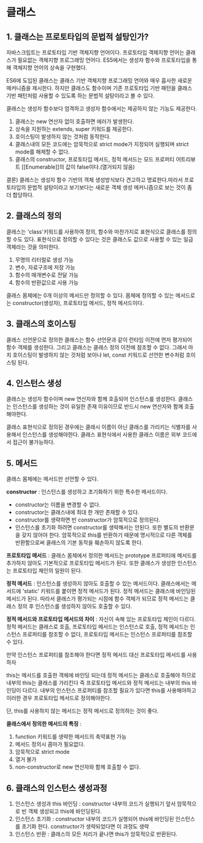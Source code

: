 # 클래스
## 1. 클래스는 프로토타입의 문법적 설탕인가?
자바스크립트는 프로토타입 기반 객체지향 언어이다. 프로토타입 객체지향 언어는 클래스가 필요없는 객체지향 프로그래밍 언어다. ES5에서는 생성자 함수와 프로토타입을 통해 객체지향 언어의 상속을 구현했다.

ES6에 도입된 클래스는 클래스 기반 객체지향 프로그래밍 언어와 매우 흡사한 새로운 매커니즘을 제시한다. 하지만 클래스도 함수이며 기존 프로토타입 기반 패턴을 클래스 기반 패턴처럼 사용할 수 있도록 하는 문법적 설탕이라고 볼 수 있다.

클래스는 생성자 함수보다 엄격하고 생성자 함수에서는 제공하지 않는 기능도 제공한다.
1) 클래스는 new 연산자 없이 호출하면 에러가 발생한다.
2) 상속을 지원하는 extends, super 키워드를 제공한다.
3) 호이스팅이 발생하지 않는 것처럼 동작한다.
4) 클래스내의 모든 코드에는 암묵적으로 strict mode가 지정되어 실행되며 strict mode를 해제할 수 없다.
5) 클래스의 constructor, 프로토타입 메서드, 정적 메서드는 모드 프로퍼티 어트리뷰트 [[Enumerable]]의 값이 false이다.(열거되지 않음)

결론) 클래스는 생성자 함수 기반의 객체 생성방식보다 견고하고 명료한다.따라서 프로토타입의 문법적 설탕이라고 보기보다는 새로운 객체 생성 메커니즘으로 보는 것이 좀 더 합당하다.

## 2. 클래스의 정의
클래스는 'class'키워드를 사용하여 정의, 함수와 마찬가지로 표현식으로 클래스를 정의할 수도 있다. 표현식으로 정의할 수 있다는 것은 클래스도 값으로 사용할 수 있는 일급 객체라는 것을 의미한다.
1) 무명의 리터럴로 생성 가능
2) 변수, 자료구조에 저장 가능
3) 함수의 매개변수로 전달 가능
4) 함수의 반환값으로 사용 가능

클래스 몸체에는 0개 이상의 메서드만 정의할 수 있다. 몸체에 정의할 수 있는 메서드로는 constructor(생성자), 프로토타입 메서드, 정적 메서드이다.

## 3. 클래스의 호이스팅
클래스 선언문으로 정의한 클래스는 함수 선언문과 같이 런타임 이전에 먼저 평가되어 함수 객체를 생성한다. 그리고 클래스는 클래스 정의 이전에 참조할 수 없다. 그래서 마치 호이스팅이 발생하지 않는 것처럼 보이나 let, const 키워드로 선언한 변수처럼 호이스팅 된다.

## 4. 인스턴스 생성
클래스는 생성자 함수이며 new 연산자와 함께 호출되어 인스턴스를 생성한다. 클래스는 인스턴스를 생성하는 것이 유일한 존재 이유이므로 반드시 new 연산자와 함께 호출해야한다.

클래스 표현식으로 정의된 경우에는 클래시 이름이 아닌 클래스를 가리키는 식별자를 사용해서 인스턴스를 생성해야한다. 클래스 표현식에서 사용한 클래스 이름은 외부 코드에서 접근이 불가능하다.

## 5. 메서드
클래스 몸체에는 메서드만 선언할 수 있다.

__constructor__ : 인스턴스를 생성하고 초기화하기 위한 특수한 메서드이다. 
* constructor는 이름을 변경할 수 없다.
* constructor는 클래스내에 최대 한 개만 존재할 수 있다.
* constructor를 생략하면 빈 constructor가 암묵적으로 정의된다.
* 인스턴스를 초기화 하려면 constructor를 생략해서는 안된다. 또한 별도의 반환문을 갖지 않아야 한다. 암묵적으로 this를 반환하기 때문에 명시적으로 다른 객체를 반환함으로써 클래스의 기본 동작을 훼손하지 않도록 한다.

__프로토타입 메서드__ : 클래스 몸체에서 정의한 메서드는 prototype 프로퍼티에 메서드를 추가하지 않아도 기본적으로 프로토타입 메서드가 된다. 또한 클래스가 생성한 인스턴스는 프로토타입 체인의 일원이 된다.

__정적 메서드__ : 인스턴스를 생성하지 않아도 호출할 수 있는 메서드이다. 클래스에서는 메서드에 'static' 키워드를 붙이면 정적 메서드가 된다. 정적 메서드는 클래스에 바인딩된 메서드가 된다. 따라서 클래스가 평가되는 시점에 함수 객체가 되므로 정적 메서드는 클래스 정의 후 인스턴스를 생성하지 않아도 호출할 수 있다.

__정적 메서드와 프로토타입 메서드의 차이__ : 자신이 속해 있는 프로토타입 체인이 다르다. 정적 메서드는 클래스로 호출, 프로토타입 메서드는 인스턴스로 호출, 정적 메서드는 인스턴스 프로퍼티를 참조할 수 없다, 프로토타입 메서드는 인스턴스 프로퍼티를 참조할 수 있다.

만약 인스턴스 프로퍼티를 참조해야 한다면 정적 메서드 대신 프로토타입 메서드를 사용하자

this는 메서드를 호출한 객체에 바인딩 되는데 정적 메서드는 클래스로 호출해야 하므로 내부의 this는 클래스를 가리킨다 즉 프로토타입 메서드와 정적 메서드는 내부의 this 바인딩이 다르다. 내부의 인스턴스 프로퍼티를 참조할 필요가 있다면 this를 사용해야하고 이러한 경우 프로토타입 메서드로 정의해야한다.

단, this를 사용하지 않는 메서드는 정적 메서드로 정의하는 것이 좋다.

__클래스에서 정의한 메서드의 특징__ : 
1) function 키워드를 생략한 메서드의 축약표현 가능
2) 메서드 정의시 콤마가 필요없다.
3) 암묵적으로 strict mode
4) 열거 불가
5) non-constructor로 new 연산자와 함께 호출할 수 없다.

## 6. 클래스의 인스턴스 생성과정
1) 인스턴스 생성과 this 바인딩 : constructor 내부의 코드가 실행되기 앞서 암묵적으로 빈 객체 생성되고 this에 바인딩된다.
2) 인스턴스 초기화 : constructor 내부의 코드가 실행되어 this에 바인딩된 인스턴스를 초기화 한다. constructor가 생략되었다면 이 과정도 생략
3) 인스턴스 반환 : 클래스의 모든 처리가 끝나면 this가 암묵적으로 반환된다.